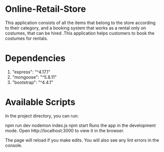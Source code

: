 # Online-Retail-Store
This application consists of all the items that belong to the store according to their category, and a booking system that works as a rental only on costumes, that can be hired .This application helps customers to book the costumes for rentals. 

# Dependencies
1. "express": "^4.17.1"
2. "mongoose": "^5.8.11"
3. "bootstrap": "^4.4.1"

# Available Scripts
In the project directory, you can run:

npm run dev
nodemon index.js
npm start
Runs the app in the development mode.
Open http://localhost:3000 to view it in the browser.

The page will reload if you make edits.
You will also see any lint errors in the console.
